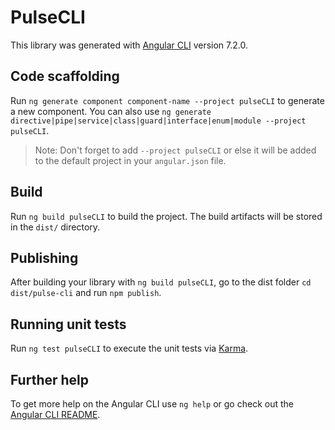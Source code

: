 # PulseCLI

This library was generated with [Angular CLI](https://github.com/angular/angular-cli) version 7.2.0.

## Code scaffolding

Run `ng generate component component-name --project pulseCLI` to generate a new component. You can also use `ng generate directive|pipe|service|class|guard|interface|enum|module --project pulseCLI`.
> Note: Don't forget to add `--project pulseCLI` or else it will be added to the default project in your `angular.json` file. 

## Build

Run `ng build pulseCLI` to build the project. The build artifacts will be stored in the `dist/` directory.

## Publishing

After building your library with `ng build pulseCLI`, go to the dist folder `cd dist/pulse-cli` and run `npm publish`.

## Running unit tests

Run `ng test pulseCLI` to execute the unit tests via [Karma](https://karma-runner.github.io).

## Further help

To get more help on the Angular CLI use `ng help` or go check out the [Angular CLI README](https://github.com/angular/angular-cli/blob/master/README.md).
